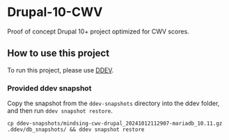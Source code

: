 # Drupal-10-CWV
Proof of concept Drupal 10+ project optimized for CWV scores.

## How to use this project
To run this project, please use [DDEV](https://ddev.readthedocs.io/en/latest/).

### Provided ddev snapshot
Copy the snapshot from the `ddev-snapshots` directory into the ddev folder, and then run `ddev snapshot restore`.

```
cp ddev-snapshots/mindsing-cwv-drupal_20241012112907-mariadb_10.11.gz .ddev/db_snapshots/ && ddev snapshot restore
```
